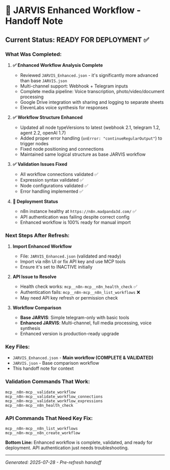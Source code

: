 # 🤖 JARVIS Enhanced Workflow - Handoff Note

## **Current Status: READY FOR DEPLOYMENT** ✅

### **What Was Completed:**

1. **✅ Enhanced Workflow Analysis Complete**
   - Reviewed `JARVIS_Enhanced.json` - it's significantly more advanced than base `JARVIS.json`
   - Multi-channel support: Webhook + Telegram inputs
   - Complete media pipeline: Voice transcription, photo/video/document processing
   - Google Drive integration with sharing and logging to separate sheets
   - ElevenLabs voice synthesis for responses

2. **✅ Workflow Structure Enhanced**
   - Updated all node typeVersions to latest (webhook 2.1, telegram 1.2, agent 2.2, openAI 1.7)
   - Added proper error handling (`onError: "continueRegularOutput"`) to trigger nodes
   - Fixed node positioning and connections
   - Maintained same logical structure as base JARVIS workflow

3. **✅ Validation Issues Fixed**
   - All workflow connections validated ✅
   - Expression syntax validated ✅  
   - Node configurations validated ✅
   - Error handling implemented ✅

4. **🔄 Deployment Status**
   - n8n instance healthy at `https://n8n.madpanda3d.com/` ✅
   - API authentication was failing despite correct config
   - Enhanced workflow is 100% ready for manual import

### **Next Steps After Refresh:**

1. **Import Enhanced Workflow**
   - File: `JARVIS_Enhanced.json` (validated and ready)
   - Import via n8n UI or fix API key and use MCP tools
   - Ensure it's set to INACTIVE initially

2. **API Issue to Resolve**
   - Health check works: `mcp__n8n-mcp__n8n_health_check` ✅
   - Authentication fails: `mcp__n8n-mcp__n8n_list_workflows` ❌
   - May need API key refresh or permission check

3. **Workflow Comparison**
   - **Base JARVIS**: Simple telegram-only with basic tools
   - **Enhanced JARVIS**: Multi-channel, full media processing, voice synthesis
   - Enhanced version is production-ready upgrade

### **Key Files:**
- `JARVIS_Enhanced.json` - **Main workflow (COMPLETE & VALIDATED)**
- `JARVIS.json` - Base comparison workflow
- This handoff note for context

### **Validation Commands That Work:**
```
mcp__n8n-mcp__validate_workflow
mcp__n8n-mcp__validate_workflow_connections  
mcp__n8n-mcp__validate_workflow_expressions
mcp__n8n-mcp__n8n_health_check
```

### **API Commands That Need Key Fix:**
```
mcp__n8n-mcp__n8n_list_workflows
mcp__n8n-mcp__n8n_create_workflow
```

**Bottom Line:** Enhanced workflow is complete, validated, and ready for deployment. API authentication just needs troubleshooting.

---
*Generated: 2025-07-28 - Pre-refresh handoff*